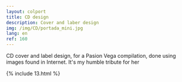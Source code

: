 ```yaml
---
layout: colport
title: CD design
description: Cover and laber design
img: /img/CD/portada_mini.jpg
lang: en
ref: 160
---
```


CD cover and label design, for a Pasion Vega compilation, done using images found in Internet. It's my humble tribute for her

{% include 13.html %}
